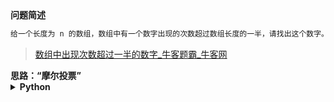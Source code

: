 <!--{
    "tags": ["模拟"],
    "来源": "牛客",
    "难度": "简单",
    "编号": "0073",
    "标题": "数组中出现次数超过一半的数字",
    "公司": []
}-->

<summary><b>问题简述</b></summary>

```txt
给一个长度为 n 的数组，数组中有一个数字出现的次数超过数组长度的一半，请找出这个数字。
```
> [数组中出现次数超过一半的数字_牛客题霸_牛客网](https://www.nowcoder.com/practice/e8a1b01a2df14cb2b228b30ee6a92163)

<!-- 
<details><summary><b>详细描述</b></summary>

```txt
```
-->

</details>

<!-- <div align="center"><img src="../../../_assets/xxx.png" height="300" /></div> -->

<summary><b>思路：“摩尔投票”</b></summary>

<details><summary><b>Python</b></summary>

```python
class Solution:
    def MoreThanHalfNum_Solution(self , arr: List[int]) -> int:
        
        ret = arr[0]
        cnt = 1
        
        for x in arr[1:]:
            if x == ret:
                cnt += 1
            else:
                cnt -= 1
            
            if cnt == 0:
                ret = x
                cnt = 1
        
        return ret
```

</details>

